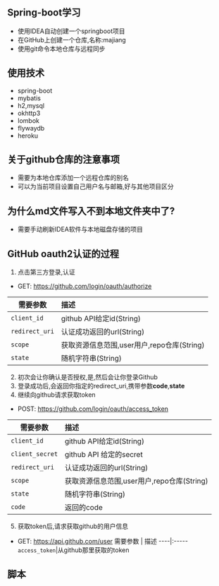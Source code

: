 ## Spring-boot学习
+ 使用IDEA自动创建一个springboot项目
+ 在GitHub上创建一个仓库,名称:majiang
+ 使用git命令本地仓库与远程同步

## 使用技术
+ spring-boot
+ mybatis
+ h2,mysql
+ okhttp3
+ lombok
+ flywaydb
+ heroku

## 关于github仓库的注意事项
+ 需要为本地仓库添加一个远程仓库的别名
+ 可以为当前项目设置自己用户名与邮箱,好与其他项目区分

## 为什么md文件写入不到本地文件夹中了?
+ 需要手动刷新IDEA软件与本地磁盘存储的项目

## GitHub oauth2认证的过程
1. 点击第三方登录,认证
  + GET: https://github.com/login/oauth/authorize

需要参数 | 描述
----|:-----
`client_id`|github API给定id(String)
`redirect_uri`|认证成功返回的url(String)
`scope`|获取资源信息范围,user用户,repo仓库(String)
`state`|随机字符串(String)
2. 初次会让你确认是否授权,是,然后会让你登录Github
3. 登录成功后,会返回你指定的redirect_uri,携带参数**code**,**state**
4. 继续向github请求获取token
  + POST:    https://github.com/login/oauth/access_token

需要参数 | 描述
----|:-----
`client_id`|github API给定id(String)
`client_secret`|github API 给定的secret
`redirect_uri`|认证成功返回的url(String)
`scope`|获取资源信息范围,user用户,repo仓库(String)
`state`|随机字符串(String)
`code`|返回的code

5. 获取token后,请求获取github的用户信息
  + GET:    https://api.github.com/user 
需要参数 | 描述
----|:-----
`access_token`|从github那里获取的token



## 脚本
```sql
```

